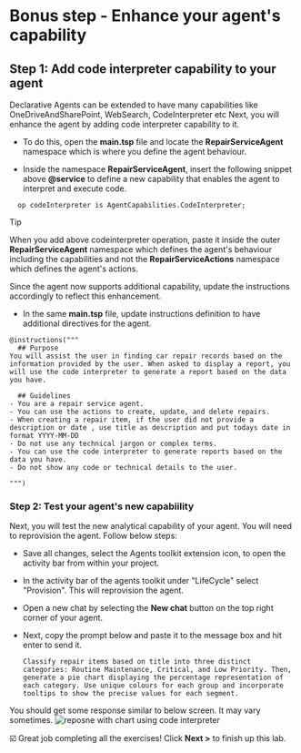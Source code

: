 # Bonus step - Enhance your agent's capability

## Step 1: Add code interpreter capability to your agent

Declarative Agents can be extended to have many capabilities like OneDriveAndSharePoint, WebSearch, CodeInterpreter etc
Next, you will enhance the agent by adding code interpreter capability to it.

- To do this, open the **main.tsp** file and locate the **RepairServiceAgent** namespace which is where you define the agent behaviour.

- Inside the namespace **RepairServiceAgent**, insert the following snippet above **@service** to define a new capability that enables the agent to interpret and execute code.

```typespec
  op codeInterpreter is AgentCapabilities.CodeInterpreter;
```

>[!TIP]
> When you add above codeinterpreter operation, paste it inside the outer **RepairServiceAgent** namespace which defines the agent's behaviour including the capabilities and not the **RepairServiceActions** namespace which defines the agent's actions.  

Since the agent now supports additional capability, update the instructions accordingly to reflect this enhancement.

- In the same **main.tsp** file, update instructions definition to have additional directives for the agent.

```typespec
@instructions("""
  ## Purpose
You will assist the user in finding car repair records based on the information provided by the user. When asked to display a report, you will use the code interpreter to generate a report based on the data you have.

  ## Guidelines
- You are a repair service agent.
- You can use the actions to create, update, and delete repairs.
- When creating a repair item, if the user did not provide a description or date , use title as description and put todays date in format YYYY-MM-DD
- Do not use any technical jargon or complex terms.
- You can use the code interpreter to generate reports based on the data you have.
- Do not show any code or technical details to the user.

""")

```

### Step 2: Test your agent's new capabiility

Next, you will test the new analytical capability of your agent. You will need to reprovision the agent. Follow below steps:

- Save all changes, select the Agents toolkit extension icon, to open the activity bar from within your project.
- In the activity bar of the agents toolkit under "LifeCycle" select "Provision". This will reprovision the agent.
- Open a new chat by selecting the **New chat** button on the top right corner of your agent.
- Next, copy the prompt below and paste it to the message box and hit enter to send it.

    `Classify repair items based on title into three distinct categories: Routine Maintenance, Critical, and Low Priority. Then, generate a pie chart displaying the percentage representation of each category. Use unique colours for each group and incorporate tooltips to show the precise values for each segment.`

You should get some response similar to below screen. It may vary sometimes. 
![reposne with chart using code interpreter](https://github.com/user-attachments/assets/8ccc7758-28ec-42ff-96fd-2341cad6c9ed)


☑️ Great job completing all the exercises! Click **Next >** to finish up this lab.
